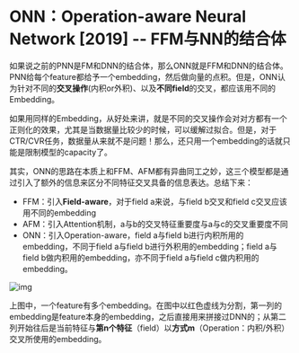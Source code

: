 # ONN：Operation-aware Neural Network [2019] -- FFM与NN的结合体

如果说之前的PNN是FM和DNN的结合体，那么ONN就是FFM和DNN的结合体。PNN给每个feature都给予一个embedding，然后做向量的点积。但是，ONN认为针对不同的**交叉操作**(内积or外积)、以及**不同field**的交叉，都应该用不同的Embedding。

如果用同样的Embedding，从好处来讲，就是不同的交叉操作会对对方都有一个正则化的效果，尤其是当数据量比较少的时候，可以缓解过拟合。但是，对于CTR/CVR任务，数据量从来就不是问题！那么，还只用一个embedding的话就只能是限制模型的capacity了。

其实，ONN的思路在本质上和FFM、AFM都有异曲同工之妙，这三个模型都是通过引入了额外的信息来区分不同特征交叉具备的信息表达。总结下来：

- FFM：引入**Field-aware**，对于field a来说，与field b交叉和field c交叉应该用不同的embedding
- AFM：引入Attention机制，a与b的交叉特征重要度与a与c的交叉重要度不同
- ONN：引入Operation-aware，field a与field b进行内积所用的embedding，不同于field a与field b进行外积用的embedding；field a与field b做内积用的embedding，亦不同于field a与field c做内积用的embedding。

![img](https://pic3.zhimg.com/v2-e6110f85fc89c4c6dc26b03c0d4cfd62_b.png)

上图中，一个feature有多个embedding。在图中以红色虚线为分割，第一列的embedding是feature本身的embedding，之后直接用来拼接过DNN的；从第二列开始往后是当前特征与**第n个特征**（field）以**方式m**（Operation：内积/外积）交叉所使用的embedding。

